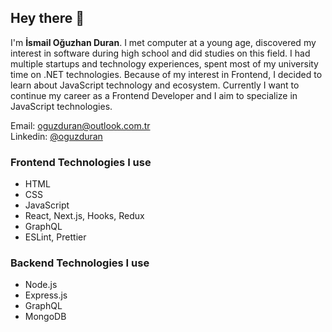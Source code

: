 ## Hey there 👋

I'm **İsmail Oğuzhan Duran**. I met computer at a young age, discovered my interest in software during high school and did studies on this field. I had multiple startups and technology experiences, spent most of my university time on .NET technologies. Because of my interest in Frontend, I decided to learn about JavaScript technology and
ecosystem. Currently I want to continue my career as a Frontend Developer and I aim to specialize in JavaScript technologies.

Email: [oguzduran@outlook.com.tr](oguzduran@outlook.com.tr)
<br />
Linkedin: [@oguzduran](https://www.linkedin.com/in/oguzduran/)

### Frontend Technologies I use

- HTML
- CSS
- JavaScript
- React, Next.js, Hooks, Redux
- GraphQL
- ESLint, Prettier

### Backend Technologies I use

- Node.js
- Express.js
- GraphQL
- MongoDB
